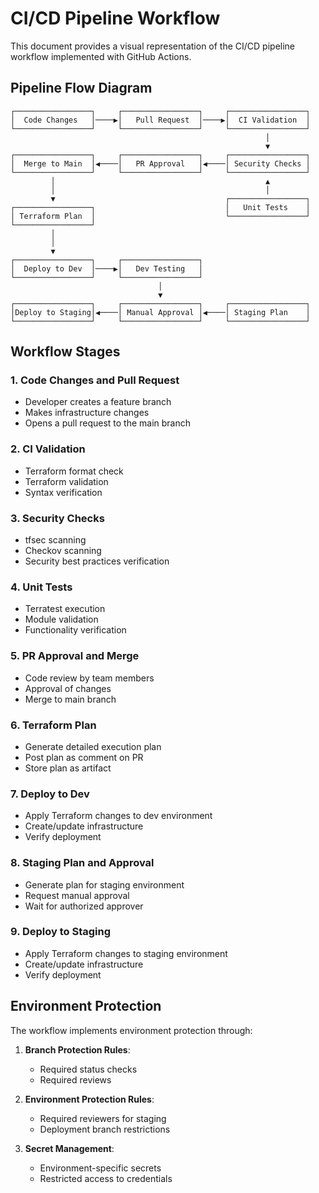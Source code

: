 # CI/CD Pipeline Workflow

This document provides a visual representation of the CI/CD pipeline workflow implemented with GitHub Actions.

## Pipeline Flow Diagram

```
┌─────────────────┐     ┌─────────────────┐     ┌─────────────────┐
│  Code Changes   │────▶│   Pull Request  │────▶│  CI Validation  │
└─────────────────┘     └─────────────────┘     └─────────────────┘
                                                         │
                                                         ▼
┌─────────────────┐     ┌─────────────────┐     ┌─────────────────┐
│  Merge to Main  │◀────│   PR Approval   │◀────│ Security Checks │
└─────────────────┘     └─────────────────┘     └─────────────────┘
         │                                               ▲
         │                                               │
         ▼                                      ┌─────────────────┐
┌─────────────────┐                             │   Unit Tests    │
│ Terraform Plan  │                             └─────────────────┘
└─────────────────┘
         │
         │
         ▼
┌─────────────────┐     ┌─────────────────┐
│  Deploy to Dev  │────▶│   Dev Testing   │
└─────────────────┘     └─────────────────┘
                                 │
                                 ▼
┌─────────────────┐     ┌─────────────────┐     ┌─────────────────┐
│Deploy to Staging│◀────│ Manual Approval │◀────│ Staging Plan    │
└─────────────────┘     └─────────────────┘     └─────────────────┘
```

## Workflow Stages

### 1. Code Changes and Pull Request
- Developer creates a feature branch
- Makes infrastructure changes
- Opens a pull request to the main branch

### 2. CI Validation
- Terraform format check
- Terraform validation
- Syntax verification

### 3. Security Checks
- tfsec scanning
- Checkov scanning
- Security best practices verification

### 4. Unit Tests
- Terratest execution
- Module validation
- Functionality verification

### 5. PR Approval and Merge
- Code review by team members
- Approval of changes
- Merge to main branch

### 6. Terraform Plan
- Generate detailed execution plan
- Post plan as comment on PR
- Store plan as artifact

### 7. Deploy to Dev
- Apply Terraform changes to dev environment
- Create/update infrastructure
- Verify deployment

### 8. Staging Plan and Approval
- Generate plan for staging environment
- Request manual approval
- Wait for authorized approver

### 9. Deploy to Staging
- Apply Terraform changes to staging environment
- Create/update infrastructure
- Verify deployment

## Environment Protection

The workflow implements environment protection through:

1. **Branch Protection Rules**:
   - Required status checks
   - Required reviews

2. **Environment Protection Rules**:
   - Required reviewers for staging
   - Deployment branch restrictions

3. **Secret Management**:
   - Environment-specific secrets
   - Restricted access to credentials